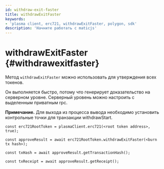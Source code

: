 ```yaml
---
id: withdraw-exit-faster
title: withdrawExitFaster
keywords:
- 'plasma client, erc721, withdrawExitFaster, polygon, sdk'
description: 'Начните работать с maticjs'
---
```


# withdrawExitFaster {#withdrawexitfaster}

Метод `withdrawExitFaster` можно использовать для утверждения всех токенов.

Он выполняется быстро, потому что генерирует доказательство на серверном уровне. Серверный уровень можно настроить с выделенным приватным rpc.

**Примечание.** Для выхода из процесса вывода необходимо установить контрольные точки для транзакции withdrawStart.

```
const erc721RootToken = plasmaClient.erc721(<root token address>, true);

const approveResult = await erc721RootToken.withdrawExitFaster(<burn tx hash>);

const txHash = await approveResult.getTransactionHash();

const txReceipt = await approveResult.getReceipt();

```
